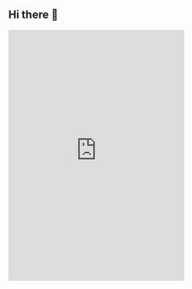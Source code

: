 ## Hi there 👋

<iframe 
    src="https://discord.com/widget?id=1257925183503863818&theme=dark"
    width="350"
    height="500"
    allowtransparency="true"
    frameborder="0"
    sandbox="allow-popups allow-popups-to-escape-sandbox allow-same-origin allow-scripts">
</iframe>
